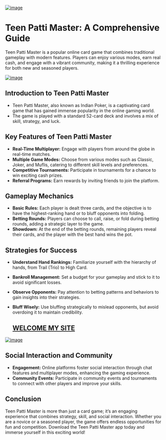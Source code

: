 [![image](https://github.com/user-attachments/assets/7d910324-e737-4f3a-a6e3-224c87872d8e)](https://www.earntp.com/m/qv7wka)

# Teen Patti Master: A Comprehensive Guide

Teen Patti Master is a popular online card game that combines traditional gameplay with modern features. Players can enjoy various modes, earn real cash, and engage with a vibrant community, making it a thrilling experience for both new and seasoned players.

[![image](https://github.com/user-attachments/assets/2aef077d-1322-4f78-8e66-613a3c516721)
](https://www.earntp.com/m/qv7wka)

## Introduction to Teen Patti Master

- Teen Patti Master, also known as Indian Poker, is a captivating card game that has gained immense popularity in the online gaming world.
- The game is played with a standard 52-card deck and involves a mix of skill, strategy, and luck.

## Key Features of Teen Patti Master

- **Real-Time Multiplayer:** Engage with players from around the globe in real-time matches.
- **Multiple Game Modes:** Choose from various modes such as Classic, Joker, and Muflis, catering to different skill levels and preferences.
- **Competitive Tournaments:** Participate in tournaments for a chance to win exciting cash prizes.
- **Referral Programs:** Earn rewards by inviting friends to join the platform.

## Gameplay Mechanics

- **Basic Rules:** Each player is dealt three cards, and the objective is to have the highest-ranking hand or to bluff opponents into folding.
- **Betting Rounds:** Players can choose to call, raise, or fold during betting rounds, adding a strategic layer to the game.
- **Showdown:** At the end of the betting rounds, remaining players reveal their cards, and the player with the best hand wins the pot.

## Strategies for Success

- **Understand Hand Rankings:** Familiarize yourself with the hierarchy of hands, from Trail (Trio) to High Card.
- **Bankroll Management:** Set a budget for your gameplay and stick to it to avoid significant losses.
- **Observe Opponents:** Pay attention to betting patterns and behaviors to gain insights into their strategies.
- **Bluff Wisely:** Use bluffing strategically to mislead opponents, but avoid overdoing it to maintain credibility.

  ## [WELCOME MY SITE](https://oldteenpattimaster.in/)

[ ![image](https://github.com/user-attachments/assets/9cb85fbb-5ee4-4de6-8da5-89e7668a1cb1)](https://oldteenpattimaster.in/)


## Social Interaction and Community

- **Engagement:** Online platforms foster social interaction through chat features and multiplayer modes, enhancing the gaming experience.
- **Community Events:** Participate in community events and tournaments to connect with other players and improve your skills.

## Conclusion

Teen Patti Master is more than just a card game; it’s an engaging experience that combines strategy, skill, and social interaction. Whether you are a novice or a seasoned player, the game offers endless opportunities for fun and competition. Download the Teen Patti Master app today and immerse yourself in this exciting world!
